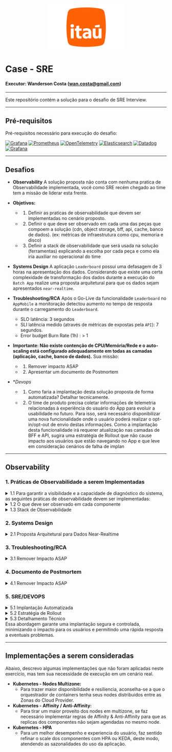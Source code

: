 <p align="center">
<img src="./img/itau.png" style="width:247px;height:143px;" />
</p>

# Case - SRE
#### Executor: Wanderson Costa (wan.costa@gmail.com)
---

Este repositório contém a solução para o desafio de SRE Interview.

---

## **Pré-requisitos**

Pré-requisitos necessário para execução do desafio:

[![Grafana](https://img.shields.io/badge/Grafana-D2691E?style=for-the-badge&logo=Grafana&logoColor=white)](https://grafana.com/)
[![Prometheus](https://img.shields.io/badge/Prometheus-CD853F?style=for-the-badge&logo=Prometheus&logoColor=white)](https://prometheus.io/)
[![OpenTelemetry](https://img.shields.io/badge/OpenTelemetry-1E90FF?style=for-the-badge&logo=OpenTelemetry&logoColor=white)](https://opentelemetry.io/)
[![Elasticsearch](https://img.shields.io/badge/Elasticsearch-A9A9A9?style=for-the-badge&logo=Elasticsearch&logoColor=white)](https://www.elastic.co/)
[![Datadog](https://img.shields.io/badge/Datadog-A020F0?style=for-the-badge&logo=Datadog&logoColor=white)](https://www.datadoghq.com/)
[![Grafana](https://img.shields.io/badge/Terraform-483D8B?style=for-the-badge&logo=Terraform&logoColor=white)](https://www.terraform.io/)

---

## **Desafios**

* **Observability**
A solução proposta não conta com nenhuma pratica de Observabilidade implementada, você como SRE recém chegado ao time tem a missão de liderar esta frente.

* **Objetivos:**

    * 1) Definir as praticas de observabilidade que devem ser implementadas no cenário proposto.
    * 2) Definir o que deve ser observado em cada uma das peças que compoem a solução (cdn, object storage, bff, api, cache, banco de dados). (ex: métricas de infraestrutura como cpu, memoria e disco)
    * 3) Definir a stack de observabilidade que será usada na solução (ferramentas) explicando a escolha por cada peça e como ela iria auxiliar no operacional do time

* **Systems Design**
A aplicação `Leaderboard` possui uma defasagem de 3 horas na apresentação dos dados. 
Considerando que existe uma certa complexidade de transformação dos dados durante a execução do `Batch App` realize uma proposta arquitetural para que os dados sejam apresentados  `near-realtime`.
* **Troubleshooting/RCA**
Após o Go-Live da funcionalidade `Leaderboard` no `AppMobile` a monitoração detectou aumento no tempo de resposta durante o carregamento do `Leaderboard`.

    * SLO latência: 3 segundos  
    * SLI latência medido (através de métricas de expostas pela `API`): 7 segundos.
    * Error budget Burn Rate (1h) :  > 1  
* **Importante: Não existe contenção de CPU/Memória/Rede e o auto-scaling está configurado adequadamente em todas as camadas (aplicação, cache, banco de dados).**
Sua missão:  
    * 1) Remover impacto ASAP
    * 2) Apresentar um documento de Postmortem
* **Devops*
    * 1) Como faria a implantação desta solução proposta de forma automatizada? 
Detalhar tecnicamente.
    * 2) O time de produto precisa coletar informações de telemetria relacionadas à experiência do usuário do App para evoluir a usabilidade no futuro. 
Para isso, será necessário disponibilizar uma nova funcionalidade onde o usuário poderá realizar o opt-in/opt-out de envio destas informações. 
Como a implantação desta funcionalidade irá requerer atualização nas camadas de BFF e API, sugira uma estratégia de Rollout que não cause impacto aos usuários que estão navegando no App e que leve em consideração cenários de falha de implan

--- 

## **Observability**

### **1. Práticas de Observabilidade a serem Implementadas**
<details>
<summary>1.1 Para garantir a visibilidade e a capacidade de diagnóstico do sistema, as seguintes práticas de observabilidade devem ser implementadas:</summary>

1. Logging:
   ```bash
   Coleta e armazenamento de logs estruturados para todas as camadas da aplicação.
   ```

2. Métricas:
   ```bash
   Coleta de métricas de infraestrutura e de aplicação para monitoramento de desempenho e saúde do sistema.
   ```
   
3. Tracing:
   ```bash
   Rastreamento distribuído para entender o fluxo das requisições através dos diferentes serviços.
   ```

4. Alerting:
   ```bash
   Configuração de alertas baseados em métricas e logs para detectar anomalias e problemas em tempo real.
   ```

5. Dashboards:
   ```bash
   Criação de painéis visuais para monitoramento em tempo real e análise histórica.
   ```
</details>
   

<details>
<summary>1.2 O que deve ser observado em cada componente</summary>

1. CDN:
   ```bash
   Métricas de infraestrutura: CPU, memória, uso de disco.
   Métricas de desempenho: Latência, taxa de transferência, taxa de erros.
   Logs: Acesso, erros, tráfego.
   ```

2. Object Storage:
   ```bash
   Métricas de infraestrutura: Uso de armazenamento, taxa de transferência.
   Métricas de desempenho: Latência de leitura/escrita, taxa de erros.
   Logs: Acesso, erros, operações de leitura/escrita.
   ```
   
3. BFF:
   ```bash
   Métricas de infraestrutura: CPU, memória, uso de disco.
   Métricas de desempenho: Tempo de resposta, taxa de erros, throughput.
   Logs: Requisições, erros, tempos de resposta.
   Tracing: Rastreamento de requisições.
   ```

4. API:
   ```bash
   Métricas de infraestrutura: CPU, memória, uso de disco.
   Métricas de desempenho: Tempo de resposta, taxa de erros, throughput.
   Logs: Requisições, erros, tempos de resposta.
   Tracing: Rastreamento de requisições.
   ```
   
5. Cache:
   ```bash
   Métricas de infraestrutura: Uso de memória, taxa de hit/miss.
   Métricas de desempenho: Latência de leitura/escrita, taxa de erros.
   Logs: Operações de cache, erros.
   ```
   
6. Banco de Dados:
   ```bash
   Métricas de infraestrutura: CPU, memória, uso de disco.
   Métricas de desempenho: Tempo de consulta, taxa de erros, throughput.
   Logs: Consultas, erros, tempos de execução.
   ```
   
</details>
              
   
<details>
<summary>1.3 Stack de Observabilidade</summary>

1. Prometheus:
   ```bash
   Para coleta e armazenamento de métricas. Escolhido por sua integração nativa com Kubernetes e sua capacidade de escalar.
   ```

2. Grafana:
   ```bash
   Para visualização de métricas e criação de dashboards. Escolhido por sua flexibilidade e integração com Prometheus.
   ```

3. ELK Stack (Elasticsearch, Logstash, Kibana):
   ```bash
   Para coleta, processamento e visualização de logs. Escolhido por sua capacidade de lidar com grandes volumes de dados e sua flexibilidade em consultas.
   ```

4. Jaeger:
   ```bash
   Para rastreamento distribuído. Escolhido por sua integração com OpenTracing e sua capacidade de fornecer visibilidade detalhada do fluxo de requisições.
   ```

5. Alertmanager:
   ```bash
   Para gerenciamento de alertas. Escolhido por sua integração com Prometheus e sua capacidade de rotear alertas para diferentes canais.
   ```

6. DataDog:
   ```bash
   Uma opção paga escolhido por oferecer integração simplificada para monitoramento de toda a stack (infraestrutura, aplicações e logs), além de alertas e visualizações.
   ```

</details>

### **2. Systems Design**
<details>
<summary>2.1 Proposta Arquitetural para Dados Near-Realtime</summary>

Para reduzir a defasagem de 3 horas na apresentação dos dados, podemos implementar uma arquitetura baseada em streaming de dados. 
A proposta é a seguinte:


1. Kafka:
   ```bash
   Utilizar o Apache Kafka como um barramento de eventos para capturar os dados de downloads em tempo real.
   ```

2. Stream Processing:
   ```bash
   Utilizar o Apache Flink ou Apache Kafka Streams para processar os dados em tempo real, realizando as transformações necessárias (agregação, classificação).
   ```

3. Banco de Dados em Tempo Real:
   ```bash
   Utilizar um banco de dados como o Apache Cassandra ou Amazon DynamoDB para armazenar os dados processados em tempo real.
   ```

4. API:
   ```bash
   Modificar a API para consultar o banco de dados em tempo real ao invés do banco de dados batch.
   ```

</details>

### **3. Troubleshooting/RCA**
<details>
<summary>3.1 Remover Impacto ASAP</summary>

1. Identificação do Gargalo:
   ```bash
   Utilizar o rastreamento distribuído (Jaeger) para identificar onde a latência está ocorrendo.
   ```

2. Cache Quente:
   ```bash
   Implementar um cache quente para os dados mais acessados, reduzindo a necessidade de consultas ao banco de dados.
   ```

3. Otimização de Consultas:
   ```bash
   Revisar e otimizar as consultas ao banco de dados para reduzir o tempo de resposta.
   ```
</details>

### **4. Documento de Postmortem**
<details>
<summary>4.1 Remover Impacto ASAP</summary>

**Título**: Aumento de Latência no Carregamento do Leaderboard
**Resumo**: Durante o período de pico de tráfego, foi observado um aumento significativo na latência do carregamento do Leaderboard, excedendo o SLO de 3 segundos.
**Causa Raiz**: O aumento na latência foi causado por consultas lentas ao banco de dados devido à falta de indexação adequada e ao aumento no volume de dados.

1. Ações Corretivas:
   ```bash
   Implementação de índices adequados no banco de dados.
   Adição de um cache quente para os dados mais acessados.
   Otimização das consultas ao banco de dados.
   ```

2. Ações Preventivas:
   ```bash
   Revisão periódica das consultas ao banco de dados.
   Implementação de alertas para monitorar a latência das consultas.
   Realização de testes de carga regulares.
   ```
</details>

### **5. SRE/DEVOPS**
<details>
<summary>5.1 Implantação Automatizada</summary>

1. CI/CD:
   ```bash
   Utilizar ferramentas como Jenkins, GitLab CI opara automatizar o pipeline de integração e entrega contínua.
   ```

2. Infraestrutura como Código
   ```bash
   Utilizar Terraform ou CloudFormation para gerenciar a infraestrutura de forma automatizada.
   ```

3. Orquestração de Containers:
   ```bash
   Utilizar Kubernetes para orquestrar a implantação e o scaling dos serviços.
   ```
</details>

<details>
<summary>5.2 Estratégia de Rollout</summary>

1. Canary Deployment:
   ```bash
   Implementar uma estratégia de Canary Deployment para liberar a nova funcionalidade 
   gradualmente para um pequeno grupo de usuários antes de liberar para todos.
   ```

2. Feature Flags:
   ```bash
   Utilizar feature flags para habilitar/desabilitar a funcionalidade de opt-in/opt-out sem a necessidade de reimplantação.
   ```

3. Rollback Automático:
   ```bash
   Configurar o pipeline de CI/CD para realizar rollback automático em caso de falha na implantação.
   ```
</details>

<details>
<summary>5.3 Detalhamento Técnico</summary>

1. Canary Deployment:
   ```bash
   Liberar a nova funcionalidade para 1% dos usuários.
   Monitorar métricas de desempenho e erros.
   Aumentar gradualmente o percentual de usuários até 100%.
   ```     
     
2. Feature Flags
   ```bash
   Utilizar uma biblioteca como LaunchDarkly ou Flagsmith para gerenciar feature flags.
   Habilitar a funcionalidade de opt-in/opt-out via feature flag.   ```
   ```      
      
3. Rollback Automático:
   ```bash
   Configurar o pipeline de CI/CD para monitorar métricas de saúde da aplicação.
   Em caso de falha, reverter automaticamente para a versão estável anterior 
   ```
</details>
Essa abordagem garante uma implantação segura e controlada, minimizando o impacto para os usuários e permitindo uma rápida resposta a eventuais problemas.


---

## **Implementações a serem consideradas**

Abaixo, descrevo algumas implementações que não foram aplicadas neste exercício, mas tem sua necessidade de execução em um cenário real.

* **Kubernetes - Nodes Multizone:**
    * Para trazer maior disponibilidade e resiliencia, aconselha-se a que o orquestrador de containers tenha seus nodes distribuidos entre as Zonas do Cloud Provider.
* **Kubernetes - Affinity / Anti-Affinity:**
    * Para tirar um maior proveito dos nodes em multizone, se faz necessário implementar regras de Affinity & Anti-Affinity para que as replicas dos componentes não sejam agendadas no mesmo node.
* **Kubernetes - HPA**
    * Para um melhor desempenho e experiencia do usuário, faz sentido refinar o scale dos componentes com HPA ou KEDA, deste modo, atendendo as sazonalidades do uso da aplicação.
